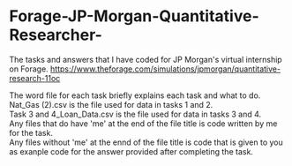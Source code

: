 # Forage-JP-Morgan-Quantitative-Researcher-
The tasks and answers that I have coded for JP Morgan's virtual internship on Forage. https://www.theforage.com/simulations/jpmorgan/quantitative-research-11oc

The word file for each task briefly explains each task and what to do.  
Nat_Gas (2).csv is the file used for data in tasks 1 and 2.  
Task 3 and 4_Loan_Data.csv is the file used for data in tasks 3 and 4.  
Any files that do have 'me' at the end of the file title is code written by me for the task.  
Any files without 'me' at the ennd of the file title is code that is given to you as exanple code for the answer provided after completing the task.  

